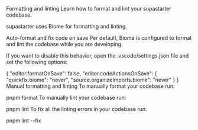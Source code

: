 Formatting and linting
Learn how to format and lint your supastarter codebase.

supastarter uses Biome for formatting and linting.

Auto-format and fix code on save
Per default, Biome is configured to format and lint the codebase while you are developing.

If you want to disable this behavior, open the .vscode/settings.json file and set the following options:


{
  "editor.formatOnSave": false,
  "editor.codeActionsOnSave": {
    "quickfix.biome": "never",
    "source.organizeImports.biome": "never"
  }
}
Manual formatting and linting
To manually format your codebase run:


pnpm format
To manually lint your codebase run:


pnpm lint
To fix all the linting errors in your codebase run:


pnpm lint --fix
